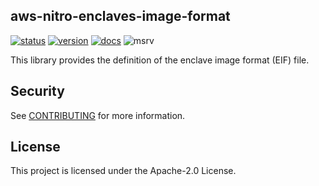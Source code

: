 ## aws-nitro-enclaves-image-format

[![status]][actions] [![version]][crates.io] [![docs]][docs.rs] ![msrv]

[status]: https://img.shields.io/github/workflow/status/aws/aws-nitro-enclaves-image-format/Rust/main
[actions]: https://github.com/aws/aws-nitro-enclaves-image-format/actions?query=branch%3Amain
[version]: https://img.shields.io/crates/v/aws-nitro-enclaves-image-format.svg
[crates.io]: https://crates.io/crates/aws-nitro-enclaves-image-format
[docs]: https://img.shields.io/docsrs/aws-nitro-enclaves-image-format
[docs.rs]: https://docs.rs/aws-nitro-enclaves-image-format
[msrv]: https://img.shields.io/badge/MSRV-1.68.2-blue

This library provides the definition of the enclave image format (EIF) file.

## Security

See [CONTRIBUTING](CONTRIBUTING.md#security-issue-notifications) for more information.

## License

This project is licensed under the Apache-2.0 License.


